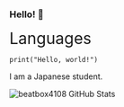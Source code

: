 ### Hello! 👋

<span style="font-size:2em">Languages</span>

```python3 helloworld.py
print("Hello, world!")
```

I am a Japanese student.

![beatbox4108 GitHub Stats](https://github-readme-stats.vercel.app/api?username=beatbox4108&show_icons=true)

<!--
**beatbox4108/beatbox4108** is a ✨ _special_ ✨ repository because its `README.md` (this file) appears on your GitHub profile.

Here are some ideas to get you started:

- 🔭 I’m currently working on ...
- 🌱 I’m currently learning ...
- 👯 I’m looking to collaborate on ...
- 🤔 I’m looking for help with ...
- 💬 Ask me about ...
- 📫 How to reach me: ...
- 😄 Pronouns: ...
- ⚡ Fun fact: ...
-->
